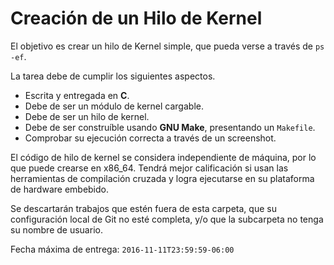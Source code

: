 # Creación de un Hilo de Kernel

El objetivo es crear un hilo de Kernel simple, que pueda verse a través de
`ps -ef`.

La tarea debe de cumplir los siguientes aspectos.


* Escrita y entregada en **C**.
* Debe de ser un módulo de kernel cargable.
* Debe de ser un hilo de kernel.
* Debe de ser construíble usando **GNU Make**, presentando un `Makefile`.
* Comprobar su ejecución correcta a través de un screenshot.

El código de hilo de kernel se considera independiente de máquina, por lo que
puede crearse en x86_64. Tendrá mejor calificación si usan las herramientas
de compilación cruzada y logra ejecutarse en su plataforma de hardware
embebido.

Se descartarán trabajos que estén fuera de esta carpeta, que su
configuración local de Git no esté completa, y/o que la subcarpeta no tenga
su nombre de usuario.

Fecha máxima de entrega: `2016-11-11T23:59:59-06:00`

